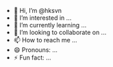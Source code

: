 - 👋 Hi, I’m @hksvn
- 👀 I’m interested in ...
- 🌱 I’m currently learning ...
- 💞️ I’m looking to collaborate on ...
- 📫 How to reach me ...
- 😄 Pronouns: ...
- ⚡ Fun fact: ...

<!---
hksvn/hksvn is a ✨ special ✨ repository because its `README.md` (this file) appears on your GitHub profile.
You can click the Preview link to take a look at your changes.
--->

